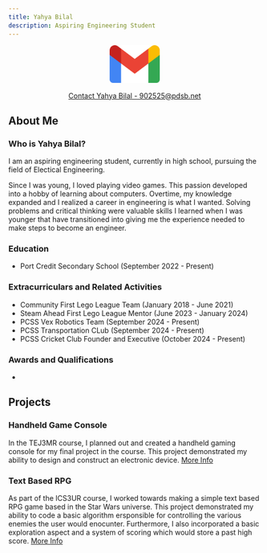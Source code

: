 ```yaml
---
title: Yahya Bilal
description: Aspiring Engineering Student
---
```


<p align="center">
    <img src="./Assets/gmail.png" width="100" height="75">
</p>
<p align="center">
    <a href="https://mail.google.com/mail/u/0/?fs=1&to=902525@pdsb.net&tf=cm">Contact Yahya Bilal - 902525@pdsb.net</a>
</p>

## About Me

### Who is Yahya Bilal?
I am an aspiring engineering student, currently in high school, pursuing the field of Electical Engineering.

Since I was young, I loved playing video games. This passion developed into a hobby of learning about computers. Overtime, my knowledge expanded and I realized a career in engineering is what I wanted. Solving problems and critical thinking were valuable skills I learned when I was younger that have transitioned into giving me the experience needed to make steps to become an engineer.

### Education
- Port Credit Secondary School (September 2022 - Present)

### Extracurriculars and Related Activities
- Community First Lego League Team (January 2018 - June 2021)
- Steam Ahead First Lego League Mentor (June 2023 - January 2024)
- PCSS Vex Robotics Team (September 2024 - Present)
- PCSS Transportation CLub (September 2024 - Present)
- PCSS Cricket Club Founder and Executive (October 2024 - Present)

### Awards and Qualifications
- 

## Projects
### Handheld Game Console
In the TEJ3MR course, I planned out and created a handheld gaming console for my final project in the course. This project demonstrated my ability to design and construct an electronic device.
[More Info](./handheld.html)

### Text Based RPG
As part of the ICS3UR course, I worked towards making a simple text based RPG game based in the Star Wars universe. This project demonstrated my ability to code a basic algorithm ersponsible for controlling the various enemies the user would enocunter. Furthermore, I also incorporated a basic exploration aspect and a system of scoring which would store a past high score.
[More Info](./textGame.html)

